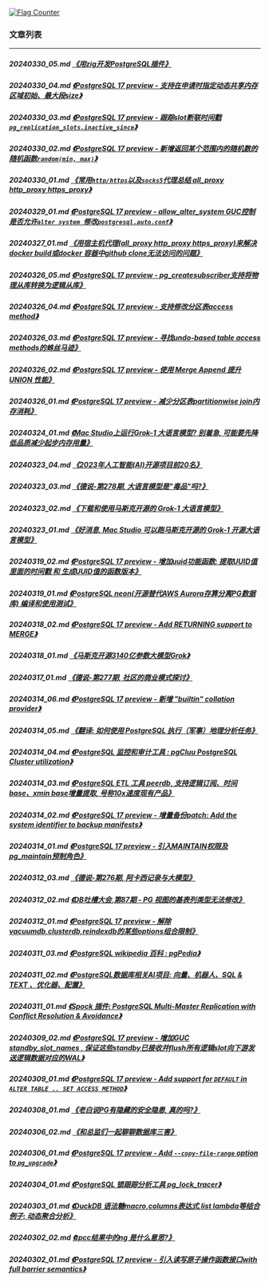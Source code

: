 <a rel="nofollow" href="http://info.flagcounter.com/h9V1"  ><img src="http://s03.flagcounter.com/count/h9V1/bg_FFFFFF/txt_000000/border_CCCCCC/columns_2/maxflags_12/viewers_0/labels_0/pageviews_0/flags_0/"  alt="Flag Counter"  border="0"  ></a>  
  
### 文章列表  
----  
##### 20240330_05.md   [《用zig开发PostgreSQL插件》](20240330_05.md)  
##### 20240330_04.md   [《PostgreSQL 17 preview - 支持在申请时指定动态共享内存区域初始、最大段size》](20240330_04.md)  
##### 20240330_03.md   [《PostgreSQL 17 preview - 跟踪slot断联时间戳`pg_replication_slots.inactive_since`》](20240330_03.md)  
##### 20240330_02.md   [《PostgreSQL 17 preview - 新增返回某个范围内的随机数的随机函数`random(min, max)`》](20240330_02.md)  
##### 20240330_01.md   [《常用`http/https`以及`socks5`代理总结 all_proxy http_proxy https_proxy》](20240330_01.md)  
##### 20240329_01.md   [《PostgreSQL 17 preview - allow_alter_system GUC控制 是否允许`alter system `修改`postgresql.auto.conf`》](20240329_01.md)  
##### 20240327_01.md   [《用宿主机代理(all_proxy http_proxy https_proxy)来解决docker build或docker 容器中github clone无法访问的问题》](20240327_01.md)  
##### 20240326_05.md   [《PostgreSQL 17 preview - pg_createsubscriber支持将物理从库转换为逻辑从库》](20240326_05.md)  
##### 20240326_04.md   [《PostgreSQL 17 preview - 支持修改分区表access method》](20240326_04.md)  
##### 20240326_03.md   [《PostgreSQL 17 preview - 寻找undo-based table access methods的蛛丝马迹》](20240326_03.md)  
##### 20240326_02.md   [《PostgreSQL 17 preview - 使用 Merge Append 提升 UNION 性能》](20240326_02.md)  
##### 20240326_01.md   [《PostgreSQL 17 preview - 减少分区表partitionwise join内存消耗》](20240326_01.md)  
##### 20240324_01.md   [《Mac Studio上运行Grok-1 大语言模型? 别着急, 可能要先降低品质减少起步内存用量》](20240324_01.md)  
##### 20240323_04.md   [《2023年人工智能(AI)开源项目前20名》](20240323_04.md)  
##### 20240323_03.md   [《德说-第278期, 大语言模型是"毒品"吗?》](20240323_03.md)  
##### 20240323_02.md   [《下载和使用马斯克开源的 Grok-1 大语言模型》](20240323_02.md)  
##### 20240323_01.md   [《好消息, Mac Studio 可以跑马斯克开源的 Grok-1 开源大语言模型》](20240323_01.md)  
##### 20240319_02.md   [《PostgreSQL 17 preview - 增加uuid功能函数: 提取UUID值里面的时间戳 和 生成UUID值的函数版本》](20240319_02.md)  
##### 20240319_01.md   [《PostgreSQL neon(开源替代AWS Aurora存算分离PG数据库) 编译和使用测试》](20240319_01.md)  
##### 20240318_02.md   [《PostgreSQL 17 preview - Add RETURNING support to MERGE》](20240318_02.md)  
##### 20240318_01.md   [《马斯克开源3140亿参数大模型Grok》](20240318_01.md)  
##### 20240317_01.md   [《德说-第277期, 社区的商业模式探讨》](20240317_01.md)  
##### 20240314_06.md   [《PostgreSQL 17 preview - 新增 "builtin" collation provider》](20240314_06.md)  
##### 20240314_05.md   [《翻译: 如何使用 PostgreSQL 执行（军事）地理分析任务》](20240314_05.md)  
##### 20240314_04.md   [《PostgreSQL 监控和审计工具 : pgCluu PostgreSQL Cluster utilization》](20240314_04.md)  
##### 20240314_03.md   [《PostgreSQL ETL 工具 peerdb, 支持逻辑订阅、时间base、xmin base增量提取, 号称10x速度现有产品》](20240314_03.md)  
##### 20240314_02.md   [《PostgreSQL 17 preview - 增量备份patch: Add the system identifier to backup manifests》](20240314_02.md)  
##### 20240314_01.md   [《PostgreSQL 17 preview - 引入MAINTAIN权限及pg_maintain预制角色》](20240314_01.md)  
##### 20240312_03.md   [《德说-第276期, 阿卡西记录与大模型》](20240312_03.md)  
##### 20240312_02.md   [《DB吐槽大会,第87期 - PG 视图的基表列类型无法修改》](20240312_02.md)  
##### 20240312_01.md   [《PostgreSQL 17 preview - 解除vacuumdb,clusterdb,reindexdb的某些options组合限制》](20240312_01.md)  
##### 20240311_03.md   [《PostgreSQL wikipedia 百科 : pgPedia》](20240311_03.md)  
##### 20240311_02.md   [《PostgreSQL数据库相关AI项目: 向量、机器人、SQL & TEXT 、优化器、配置》](20240311_02.md)  
##### 20240311_01.md   [《Spock 插件: PostgreSQL Multi-Master Replication with Conflict Resolution & Avoidance》](20240311_01.md)  
##### 20240309_02.md   [《PostgreSQL 17 preview - 增加GUC standby_slot_names , 保证这些standby已接收并flush所有逻辑slot向下游发送逻辑数据对应的WAL》](20240309_02.md)  
##### 20240309_01.md   [《PostgreSQL 17 preview - Add support for `DEFAULT` in `ALTER TABLE .. SET ACCESS METHOD`》](20240309_01.md)  
##### 20240308_01.md   [《老白说PG有隐藏的安全隐患, 真的吗?》](20240308_01.md)  
##### 20240306_02.md   [《和总监们一起聊聊数据库三害》](20240306_02.md)  
##### 20240306_01.md   [《PostgreSQL 17 preview - Add `--copy-file-range` option to `pg_upgrade`》](20240306_01.md)  
##### 20240304_01.md   [《PostgreSQL 锁跟踪分析工具 pg_lock_tracer》](20240304_01.md)  
##### 20240303_01.md   [《DuckDB 语法糖macro,columns表达式,list lambda等结合例子: 动态聚合分析》](20240303_01.md)  
##### 20240302_02.md   [《tpcc结果中的ng 是什么意思?》](20240302_02.md)  
##### 20240302_01.md   [《PostgreSQL 17 preview - 引入读写原子操作函数接口with full barrier semantics》](20240302_01.md)  
